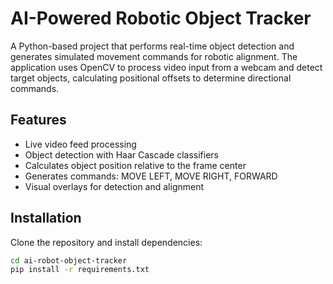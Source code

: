 # AI-Powered Robotic Object Tracker

A Python-based project that performs real-time object detection and generates simulated movement commands for robotic alignment. The application uses OpenCV to process video input from a webcam and detect target objects, calculating positional offsets to determine directional commands.

## Features
- Live video feed processing
- Object detection with Haar Cascade classifiers
- Calculates object position relative to the frame center
- Generates commands: MOVE LEFT, MOVE RIGHT, FORWARD
- Visual overlays for detection and alignment

## Installation

Clone the repository and install dependencies:

```bash
cd ai-robot-object-tracker
pip install -r requirements.txt
